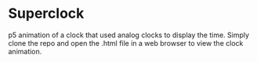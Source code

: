 # Superclock
p5 animation of a clock that used analog clocks to display the time.
Simply clone the repo and open the .html file in a web browser to view the clock animation.